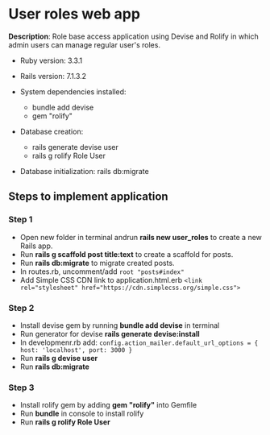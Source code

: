 # User roles web app

**Description**: Role base access application using Devise and Rolify
in which admin users can manage regular user's roles.

- Ruby version: 3.3.1
- Rails version: 7.1.3.2
- System dependencies installed:

  - bundle add devise
  - gem "rolify"

- Database creation:
  - rails generate devise user
  - rails g rolify Role User
- Database initialization: rails db:migrate

## Steps to implement application

### Step 1

- Open new folder in terminal andrun **rails new user_roles** to create a new Rails app.
- Run **rails g scaffold post title:text** to create a scaffold for posts.
- Run **rails db:migrate** to migrate created posts.
- In routes.rb, uncomment/add `root "posts#index"`
- Add Simple CSS CDN link to application.html.erb `<link rel="stylesheet" href="https://cdn.simplecss.org/simple.css">`

### Step 2

- Install devise gem by running **bundle add devise** in terminal
- Run generator for devise **rails generate devise:install**
- In developmenr.rb add:
  `config.action_mailer.default_url_options = { host: 'localhost', port: 3000 }`
- Run **rails g devise user**
- Run **rails db:migrate**

### Step 3

- Install rolify gem by adding **gem "rolify"** into Gemfile
- Run **bundle** in console to install rolify
- Run **rails g rolify Role User**
